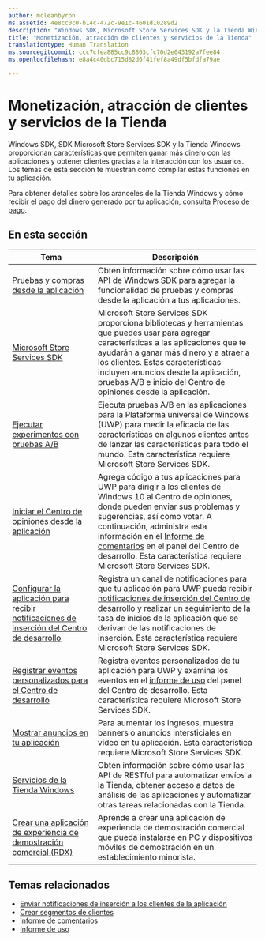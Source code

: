 ```yaml
---
author: mcleanbyron
ms.assetid: 4e8cc0c0-b14c-472c-9e1c-4601d10289d2
description: "Windows SDK, Microsoft Store Services SDK y la Tienda Windows proporcionan muchas características que permiten ganar más dinero con las aplicaciones y conseguir clientes gracias a la interacción con los usuarios."
title: "Monetización, atracción de clientes y servicios de la Tienda"
translationtype: Human Translation
ms.sourcegitcommit: ccc7cfea885cc9c8803cfc70d2e043192a7fee84
ms.openlocfilehash: e8a4c40dbc715d82d6f41fef8a49df5bfdfa79ae

---
```


# <a name="monetization-customer-engagement-and-store-services"></a>Monetización, atracción de clientes y servicios de la Tienda

Windows SDK, SDK Microsoft Store Services SDK y la Tienda Windows proporcionan características que permiten ganar más dinero con las aplicaciones y obtener clientes gracias a la interacción con los usuarios. Los temas de esta sección te muestran cómo compilar estas funciones en tu aplicación.

Para obtener detalles sobre los aranceles de la Tienda Windows y cómo recibir el pago del dinero generado por tu aplicación, consulta [Proceso de pago](https://msdn.microsoft.com/library/windows/apps/mt148536).

## <a name="in-this-section"></a>En esta sección

| Tema                | Descripción                 |
|--------------------|-----------------------------|
| [Pruebas y compras desde la aplicación](in-app-purchases-and-trials.md)      | Obtén información sobre cómo usar las API de Windows SDK para agregar la funcionalidad de pruebas y compras desde la aplicación a tus aplicaciones.  |
| [Microsoft Store Services SDK](microsoft-store-services-sdk.md)      | Microsoft Store Services SDK proporciona bibliotecas y herramientas que puedes usar para agregar características a las aplicaciones que te ayudarán a ganar más dinero y a atraer a los clientes. Estas características incluyen anuncios desde la aplicación, pruebas A/B e inicio del Centro de opiniones desde la aplicación. |
| [Ejecutar experimentos con pruebas A/B](run-app-experiments-with-a-b-testing.md)      |   Ejecuta pruebas A/B en las aplicaciones para la Plataforma universal de Windows (UWP) para medir la eficacia de las características en algunos clientes antes de lanzar las características para todo el mundo. Esta característica requiere Microsoft Store Services SDK.  |
| [Iniciar el Centro de opiniones desde la aplicación](launch-feedback-hub-from-your-app.md)      |   Agrega código a tus aplicaciones para UWP para dirigir a los clientes de Windows 10 al Centro de opiniones, donde pueden enviar sus problemas y sugerencias, así como votar. A continuación, administra esta información en el [Informe de comentarios](../publish/feedback-report.md) en el panel del Centro de desarrollo. Esta característica requiere Microsoft Store Services SDK.   |
| [Configurar la aplicación para recibir notificaciones de inserción del Centro de desarrollo](configure-your-app-to-receive-dev-center-notifications.md)  |  Registra un canal de notificaciones para que tu aplicación para UWP pueda recibir [notificaciones de inserción del Centro de desarrollo](../publish/send-push-notifications-to-your-apps-customers.md) y realizar un seguimiento de la tasa de inicios de la aplicación que se derivan de las notificaciones de inserción. Esta característica requiere Microsoft Store Services SDK.  |
| [Registrar eventos personalizados para el Centro de desarrollo](log-custom-events-for-dev-center.md)  | Registra eventos personalizados de tu aplicación para UWP y examina los eventos en el [informe de uso](../publish/usage-report.md) del panel del Centro de desarrollo. Esta característica requiere Microsoft Store Services SDK. |
| [Mostrar anuncios en tu aplicación](display-ads-in-your-app.md)      |   Para aumentar los ingresos, muestra banners o anuncios intersticiales en vídeo en tu aplicación. Esta característica requiere Microsoft Store Services SDK.   |
| [Servicios de la Tienda Windows](using-windows-store-services.md)    |  Obtén información sobre cómo usar las API de RESTful para automatizar envíos a la Tienda, obtener acceso a datos de análisis de las aplicaciones y automatizar otras tareas relacionadas con la Tienda.    |
| [Crear una aplicación de experiencia de demostración comercial (RDX)](retail-demo-experience.md)        |  Aprende a crear una aplicación de experiencia de demostración comercial que pueda instalarse en PC y dispositivos móviles de demostración en un establecimiento minorista.  |

## <a name="related-topics"></a>Temas relacionados

* [Enviar notificaciones de inserción a los clientes de la aplicación](../publish/send-push-notifications-to-your-apps-customers.md)
* [Crear segmentos de clientes](../publish/create-customer-segments.md)
* [Informe de comentarios](../publish/feedback-report.md)
* [Informe de uso](../publish/usage-report.md)



<!--HONumber=Dec16_HO3-->


